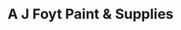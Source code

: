 ---
title: "A J Foyt Paint & Supplies"
url: /rosenberg/a-j-foyt-paint-and-supplies/
shop: car parts
---